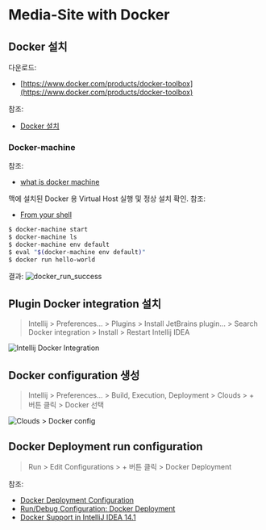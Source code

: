 # Media-Site with Docker

## Docker 설치 

다운로드:
* [https://www.docker.com/products/docker-toolbox](https://www.docker.com/products/docker-toolbox)

참조: 
* [Docker 설치](https://docs.docker.com/engine/installation/mac/#installation)

### Docker-machine 
참조: 
* [what is docker machine](https://docs.docker.com/machine/overview/#what-is-docker-machine)

맥에 설치된 Docker 용 Virtual Host 실행 및 정상 설치 확인.
참조: 
* [From your shell](https://docs.docker.com/engine/installation/mac/#from-your-shell)
``` bash 
$ docker-machine start
$ docker-machine ls
$ docker-machine env default
$ eval "$(docker-machine env default)"
$ docker run hello-world
```
결과:
![docker_run_success](/Users/min/Desktop/docker_run_success.png)

## Plugin Docker integration 설치

> Intellij > Preferences... > Plugins > Install JetBrains plugin... > Search Docker integration > Install > Restart Intellij IDEA

![Intellij Docker Integration](/Users/min/Desktop/docker_integration_plugins.png)
## Docker configuration 생성

> Intellij > Preferences... > Build, Execution, Deployment > Clouds > + 버튼 클릭 > Docker 선택

![Clouds > Docker config ](/Users/min/Desktop/plugins_docker_config.png)

## Docker Deployment run configuration

> Run > Edit Configurations > + 버튼  클릭 > Docker Deployment

참조: 
* [ Docker Deployment Configuration ](https://www.jetbrains.com/help/idea/2016.1/clouds.html#docker)
* [ Run/Debug Configuration: Docker Deployment](https://www.jetbrains.com/help/idea/2016.1/run-debug-configuration-docker-deployment.html?origin=old_help)
* [Docker Support in IntelliJ IDEA 14.1](https://blog.jetbrains.com/idea/2015/03/docker-support-in-intellij-idea-14-1/)

